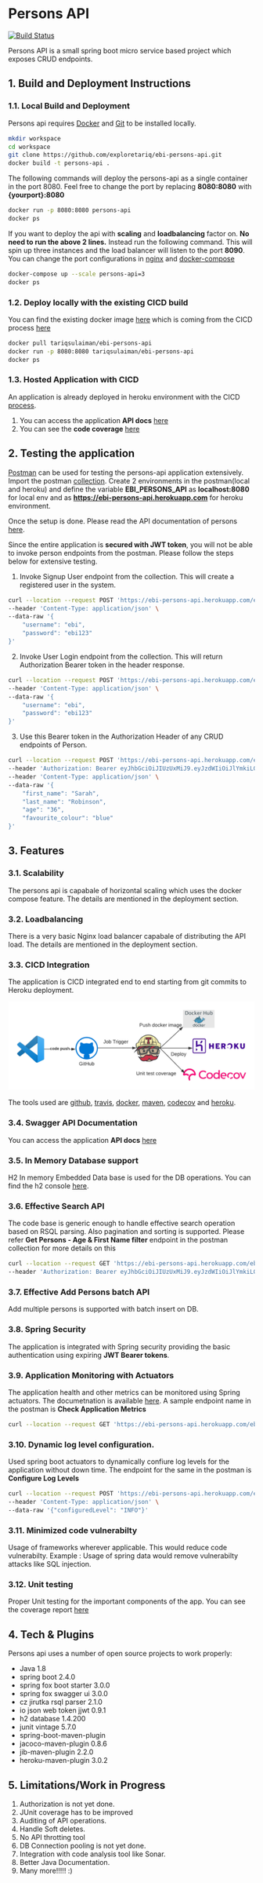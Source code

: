 # Persons API

[![Build Status](https://travis-ci.com/exploretariq/ebi-persons-api.svg?branch=master)](https://travis-ci.com/exploretariq/ebi-persons-api)

Persons API is a small spring boot micro service based project which exposes CRUD endpoints.

## 1. Build and Deployment Instructions

### 1.1. Local Build and Deployment

Persons api requires [Docker](https://docs.docker.com/engine/install/) and [Git](https://git-scm.com/book/en/v2/Getting-Started-Installing-Git) to be installed locally. 

```sh
mkdir workspace
cd workspace
git clone https://github.com/exploretariq/ebi-persons-api.git
docker build -t persons-api .
```

The following commands will deploy the persons-api as a single container in the port 8080. Feel free to change the port by replacing **8080:8080** with **{yourport}:8080**

```sh
docker run -p 8080:8080 persons-api 
docker ps
```
If you want to deploy the api with **scaling** and **loadbalancing** factor on. **No need to run the above 2 lines.** Instead run the following command. This will spin up three instances and the load balancer will listen to the port **8090**. You can change the port configurations in [nginx](https://github.com/exploretariq/ebi-persons-api/blob/master/nginx.conf) and [docker-compose](https://github.com/exploretariq/ebi-persons-api/blob/master/docker-compose.yml) 

```sh
docker-compose up --scale persons-api=3
docker ps
```

### 1.2. Deploy locally with the existing CICD build 

You can find the existing docker image [here](https://hub.docker.com/repository/docker/tariqsulaiman/ebi-persons-api) which is coming from the CICD process [here](https://travis-ci.com/exploretariq/ebi-persons-api)

```sh
docker pull tariqsulaiman/ebi-persons-api
docker run -p 8080:8080 tariqsulaiman/ebi-persons-api
docker ps
```
### 1.3. Hosted Application with CICD

An application is already deployed in heroku environment with the CICD [process](https://travis-ci.com/exploretariq/ebi-persons-api). 

1. You can access the application **API docs** [here](https://ebi-persons-api.herokuapp.com/ebi/swagger-ui/)
2. You can see the **code coverage** [here](https://codecov.io/gh/exploretariq/ebi-persons-api)

## 2. Testing the application

[Postman](https://www.postman.com/downloads/) can be used for testing the persons-api application extensively. Import the postman [collection](https://www.getpostman.com/collections/0bbb6cce4df1fa5f4787). Create 2 environments in the postman(local and heroku) and define the variable **EBI_PERSONS_API** as **localhost:8080** for local env and as **https://ebi-persons-api.herokuapp.com** for heroku environment.

Once the setup is done. Please read the API documentation of persons [here](https://ebi-persons-api.herokuapp.com/ebi/swagger-ui/#/person-controller).

Since the entire application is **secured with JWT token**, you will not be able to invoke person endpoints from the postman. Please follow the steps below for extensive testing.

1. Invoke Signup User endpoint from the collection. This will create a registered user in the system.
```sh
curl --location --request POST 'https://ebi-persons-api.herokuapp.com/ebi/users/signup' \
--header 'Content-Type: application/json' \
--data-raw '{
    "username": "ebi",
    "password": "ebi123"
}'
```
2. Invoke User Login endpoint from the collection. This will return Authorization Bearer token in the header response.
```sh
curl --location --request POST 'https://ebi-persons-api.herokuapp.com/ebi/login' \
--header 'Content-Type: application/json' \
--data-raw '{
    "username": "ebi",
    "password": "ebi123"
}'
```
3. Use this Bearer token in the Authorization Header of any CRUD endpoints of Person.
```sh
curl --location --request POST 'https://ebi-persons-api.herokuapp.com/ebi/persons' \
--header 'Authorization: Bearer eyJhbGciOiJIUzUxMiJ9.eyJzdWIiOiJlYmkiLCJleHAiOjE2MTQyNzc3NzB9.eOE853zVkT7i5SmuNBJrj0Dp9XVUMS6W4xzaEBBoz6Cht10BaQ6WEEFe3PA2ZPB7IClu16tEvI9z5KySrxOviw' \
--header 'Content-Type: application/json' \
--data-raw '{
    "first_name": "Sarah",
    "last_name": "Robinson", 
    "age": "36", 
    "favourite_colour": "blue"
}'
```
    
## 3. Features

### 3.1. Scalability

The persons api is capabale of horizontal scaling which uses the docker compose feature. The details are mentioned in the deployment section.

### 3.2. Loadbalancing

There is a very basic Nginx load balancer capabale of distributing the API load. The details are mentioned in the deployment section.

### 3.3. CICD Integration

The application is CICD integrated end to end starting from git commits to Heroku deployment.

![alt text](https://github.com/exploretariq/ebi-persons-api/blob/master/Ebi-persons-cicd.png?raw=true)

The tools used are [github](https://github.com/), [travis](https://travis-ci.com/), [docker](https://hub.docker.com/), [maven](https://maven.apache.org/), [codecov](https://codecov.io/) and [heroku](https://www.heroku.com/).


### 3.4. Swagger API Documentation
You can access the application **API docs** [here](https://ebi-persons-api.herokuapp.com/ebi/swagger-ui/)

### 3.5. In Memory Database support

H2 In memory Embedded Data base is used for the DB operations. You can find the h2 console [here](https://ebi-persons-api.herokuapp.com/ebi/h2-console). 

### 3.6. Effective Search API

The code base is generic enough to handle effective search operation based on RSQL parsing.
Also pagination and sorting is supported. Please refer **Get Persons - Age & First Name filter** endpoint in the postman collection for more details on this
```sh
curl --location --request GET 'https://ebi-persons-api.herokuapp.com/ebi/persons?search=firstName==Sarah;age%3E=20&page=0&size=2' \
--header 'Authorization: Bearer eyJhbGciOiJIUzUxMiJ9.eyJzdWIiOiJlYmkiLCJleHAiOjE2MTQyNzc3NzB9.eOE853zVkT7i5SmuNBJrj0Dp9XVUMS6W4xzaEBBoz6Cht10BaQ6WEEFe3PA2ZPB7IClu16tEvI9z5KySrxOviw'
```

### 3.7. Effective Add Persons batch API

Add multiple persons is supported with batch insert on DB.

### 3.8. Spring Security

The application is integrated with Spring security providing the basic authentication using expiring **JWT Bearer tokens**.

### 3.9. Application Monitoring with Actuators

The application health and other metrics can be monitored using Spring actuators. The documetnation is available [here](https://ebi-persons-api.herokuapp.com/ebi/swagger-ui/#/operation-handler). A sample endpoint name in the postman is **Check Application Metrics**

```sh
curl --location --request GET 'https://ebi-persons-api.herokuapp.com/ebi/actuator/metrics/system.cpu.usage'
```

### 3.10. Dynamic log level configuration.

Used spring boot actuators to dynamically confiure log levels for the application without down time. The endpoint for the same in the postman is **Configure Log Levels**

```sh
curl --location --request POST 'https://ebi-persons-api.herokuapp.com/ebi/actuator/loggers/com.ebi.person' \
--header 'Content-Type: application/json' \
--data-raw '{"configuredLevel": "INFO"}'
```

### 3.11. Minimized code vulnerabilty 

Usage of frameworks wherever applicable. This would reduce code vulnerabilty. Example : Usage of spring data would remove vulnerabilty attacks like SQL injection.

### 3.12. Unit testing

Proper Unit testing for the important components of the app. You can see the coverage report [here](https://codecov.io/gh/exploretariq/ebi-persons-api/tree/master/src/main/java/com/ebi/person)

## 4. Tech & Plugins

Persons api uses a number of open source projects to work properly:

- Java 1.8
- spring boot 2.4.0
- spring fox boot starter 3.0.0
- spring fox swagger ui 3.0.0
- cz jirutka rsql parser 2.1.0
- io json web token jjwt 0.9.1
- h2 database 1.4.200
- junit vintage 5.7.0
- spring-boot-maven-plugin
- jacoco-maven-plugin 0.8.6
- jib-maven-plugin 2.2.0
- heroku-maven-plugin 3.0.2

## 5. Limitations/Work in Progress

1. Authorization is not yet done.
2. JUnit coverage has to be improved
3. Auditing of API operations. 
4. Handle Soft deletes.
5. No API throtting tool
6. DB Connection pooling is not yet done.
7. Integration with code analysis tool like Sonar.
8. Better Java Documentation.
9. Many more!!!!! :)